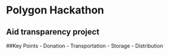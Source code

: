 # Polygon Hackathon
## Aid transparency project

##Key Points 
     - Donation
     - Transportation
     - Storage
     - Distribution
     
